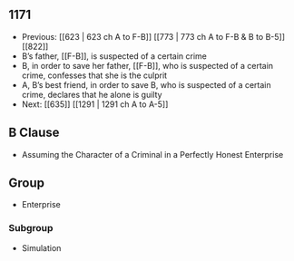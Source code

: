 ## 1171
- Previous: [[623 | 623 ch A to F-B]] [[773 | 773 ch A to F-B &amp; B to B-5]] [[822]] 
- B’s father, [[F-B]], is suspected of a certain crime
- B, in order to save her father, [[F-B]], who is suspected of a certain crime, confesses that she is the culprit
- A, B’s best friend, in order to save B, who is suspected of a certain crime, declares that he alone is guilty
- Next: [[635]] [[1291 | 1291 ch A to A-5]] 

## B Clause
- Assuming the Character of a Criminal in a Perfectly Honest Enterprise

## Group
- Enterprise

### Subgroup
- Simulation

